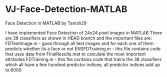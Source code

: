# VJ-Face-Detection-MATLAB
Face Detection in MATLAB by Tanish29

I have implemented Face Detection of 24x24 pixel images in MATLAB 
There are 38 classifiers as shown in HEAD branch and the important files are:
  FDTestImage.m - goes through all test images and for each one of them predicts whether its a face or not
  ENSFDTraining.m - this file contains code that uses data from FinalResults.mat to calculate the most important attributes
  FDTraining.m - this file contains code that trains the 38 classifiers which all have a few hundred predictor indices; all predictor indices add up to 6000
